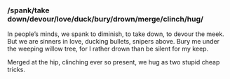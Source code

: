 ### /spank/take down/devour/love/duck/bury/drown/merge/clinch/hug/

In people’s minds, we spank to diminish, to take down, to devour the meek. But we are sinners in love, ducking bullets, snipers above. Bury me under the weeping willow tree, for I rather drown than be silent for my keep.

Merged at the hip, clinching ever so present, we hug as two stupid cheap tricks.
